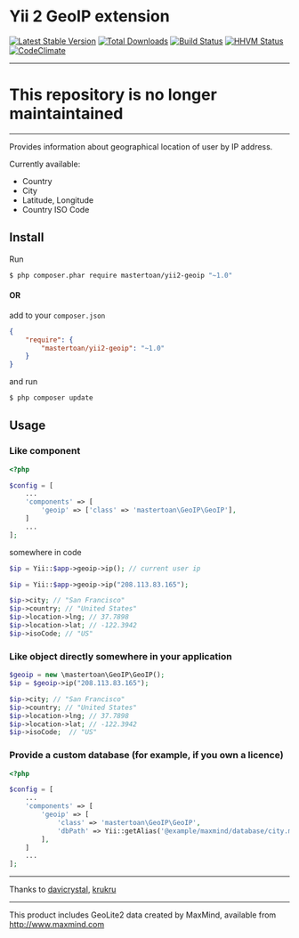 Yii 2 GeoIP extension
=====================
[![Latest Stable Version](https://poser.pugx.org/mastertoan/yii2-geoip/version)](https://packagist.org/packages/mastertoan/yii2-geoip) [![Total Downloads](https://poser.pugx.org/mastertoan/yii2-geoip/downloads)](https://packagist.org/packages/mastertoan/yii2-geoip) [![Build Status](https://travis-ci.org/mastertoan/yii2-geoip.svg?branch=1.0.1)](https://travis-ci.org/mastertoan/yii2-geoip) [![HHVM Status](https://img.shields.io/hhvm/mastertoan/yii2-geoip.svg)](http://hhvm.h4cc.de/package/mastertoan/yii2-geoip) [![CodeClimate](https://codeclimate.com/github/mastertoan/yii2-geoip.png)](https://codeclimate.com/github/mastertoan/yii2-geoip) 

----

# This repository is no longer maintaintained

----

Provides information about geographical location of user by IP address.

Currently available:
* Country
* City
* Latitude, Longitude
* Country ISO Code

## Install

Run

```bash
$ php composer.phar require mastertoan/yii2-geoip "~1.0"
```

#### OR 

add to your `composer.json`

```json
{
    "require": {
        "mastertoan/yii2-geoip": "~1.0"
    }
}
```

and run

```bash
$ php composer update
```


## Usage

### Like component

```php
<?php

$config = [
    ...
    'components' => [
        'geoip' => ['class' => 'mastertoan\GeoIP\GeoIP'],
    ]
    ...
];
```

somewhere in code

```php
$ip = Yii::$app->geoip->ip(); // current user ip

$ip = Yii::$app->geoip->ip("208.113.83.165");

$ip->city; // "San Francisco"
$ip->country; // "United States"
$ip->location->lng; // 37.7898
$ip->location->lat; // -122.3942
$ip->isoCode; // "US"

```

### Like object directly somewhere in your application

```php
$geoip = new \mastertoan\GeoIP\GeoIP();
$ip = $geoip->ip("208.113.83.165");

$ip->city; // "San Francisco"
$ip->country; // "United States"
$ip->location->lng; // 37.7898
$ip->location->lat; // -122.3942
$ip->isoCode;  // "US"
```

### Provide a custom database (for example, if you own a licence)

```php
<?php

$config = [
    ...
    'components' => [
        'geoip' => [
            'class' => 'mastertoan\GeoIP\GeoIP',
            'dbPath' => Yii::getAlias('@example/maxmind/database/city.mmdb')
        ],
    ]
    ...
];
```

-----------

Thanks to [davicrystal](https://github.com/davicrystal), [krukru](https://github.com/krukru)

-----------

This product includes GeoLite2 data created by MaxMind, available from http://www.maxmind.com
